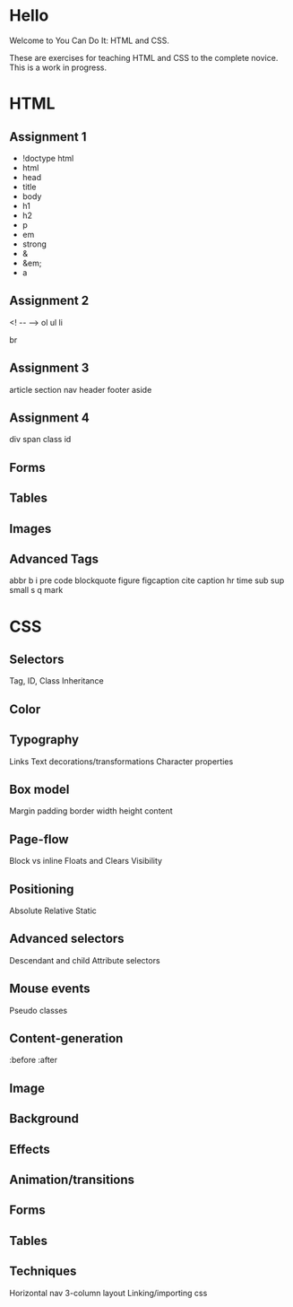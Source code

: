 Hello
==================

Welcome to You Can Do It: HTML and CSS.

These are exercises for teaching HTML and CSS to the complete novice. This is a work in progress.

HTML
====
Assignment 1
------------
+ !doctype html
+ html
+ head
+ title
+ body
+ h1
+ h2
+ p
+ em
+ strong
+ &amp;
+ &em;
+ a

Assignment 2
------------
<! -- -->
ol
ul
li

br


Assignment 3
------------
article
section
nav
header
footer
aside

Assignment 4
------------
div
span
class
id

Forms
-----

Tables
------

Images
------

Advanced Tags
-------------
abbr
b
i
pre
code
blockquote
figure
figcaption
cite
caption
hr
time
sub
sup
small
s
q
mark


CSS
===
Selectors
---------
Tag, ID, Class
Inheritance

Color
-----

Typography
----------
Links
Text decorations/transformations
Character properties

Box model
---------
Margin 
padding 
border 
width
height
content

Page-flow
---------
Block vs inline
Floats and Clears
Visibility

Positioning
-----------
Absolute
Relative
Static

Advanced selectors
------------------
Descendant and child 
Attribute selectors

Mouse events
------------
Pseudo classes

Content-generation
------------------
:before
:after


Image
-----

Background
----------

Effects
-------

Animation/transitions
---------------------

Forms
-----

Tables
------


Techniques
----------
Horizontal nav
3-column layout
Linking/importing css